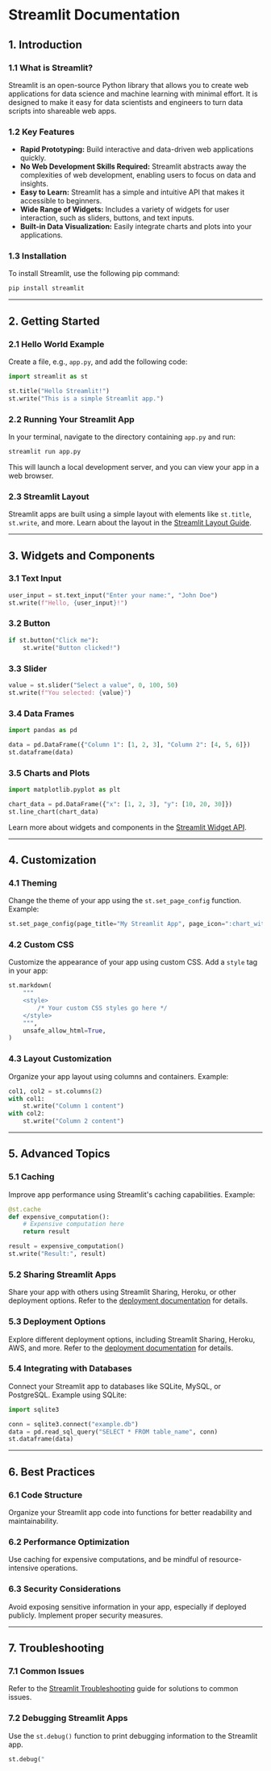 # Streamlit Documentation

## 1. Introduction

### 1.1 What is Streamlit?

Streamlit is an open-source Python library that allows you to create web applications for data science and machine learning with minimal effort. It is designed to make it easy for data scientists and engineers to turn data scripts into shareable web apps.

### 1.2 Key Features

- **Rapid Prototyping:** Build interactive and data-driven web applications quickly.
- **No Web Development Skills Required:** Streamlit abstracts away the complexities of web development, enabling users to focus on data and insights.
- **Easy to Learn:** Streamlit has a simple and intuitive API that makes it accessible to beginners.
- **Wide Range of Widgets:** Includes a variety of widgets for user interaction, such as sliders, buttons, and text inputs.
- **Built-in Data Visualization:** Easily integrate charts and plots into your applications.

### 1.3 Installation

To install Streamlit, use the following pip command:

```bash
pip install streamlit
```

---

## 2. Getting Started

### 2.1 Hello World Example

Create a file, e.g., `app.py`, and add the following code:

```python
import streamlit as st

st.title("Hello Streamlit!")
st.write("This is a simple Streamlit app.")
```

### 2.2 Running Your Streamlit App

In your terminal, navigate to the directory containing `app.py` and run:

```bash
streamlit run app.py
```

This will launch a local development server, and you can view your app in a web browser.

### 2.3 Streamlit Layout

Streamlit apps are built using a simple layout with elements like `st.title`, `st.write`, and more. Learn about the layout in the [Streamlit Layout Guide](https://docs.streamlit.io/en/stable/layout_api.html).

---

## 3. Widgets and Components

### 3.1 Text Input

```python
user_input = st.text_input("Enter your name:", "John Doe")
st.write(f"Hello, {user_input}!")
```

### 3.2 Button

```python
if st.button("Click me"):
    st.write("Button clicked!")
```

### 3.3 Slider

```python
value = st.slider("Select a value", 0, 100, 50)
st.write(f"You selected: {value}")
```

### 3.4 Data Frames

```python
import pandas as pd

data = pd.DataFrame({"Column 1": [1, 2, 3], "Column 2": [4, 5, 6]})
st.dataframe(data)
```

### 3.5 Charts and Plots

```python
import matplotlib.pyplot as plt

chart_data = pd.DataFrame({"x": [1, 2, 3], "y": [10, 20, 30]})
st.line_chart(chart_data)
```

Learn more about widgets and components in the [Streamlit Widget API](https://docs.streamlit.io/en/stable/api.html).

---

## 4. Customization

### 4.1 Theming

Change the theme of your app using the `st.set_page_config` function. Example:

```python
st.set_page_config(page_title="My Streamlit App", page_icon=":chart_with_upwards_trend:", layout="wide")
```

### 4.2 Custom CSS

Customize the appearance of your app using custom CSS. Add a `style` tag in your app:

```python
st.markdown(
    """
    <style>
        /* Your custom CSS styles go here */
    </style>
    """,
    unsafe_allow_html=True,
)
```

### 4.3 Layout Customization

Organize your app layout using columns and containers. Example:

```python
col1, col2 = st.columns(2)
with col1:
    st.write("Column 1 content")
with col2:
    st.write("Column 2 content")
```

---

## 5. Advanced Topics

### 5.1 Caching

Improve app performance using Streamlit's caching capabilities. Example:

```python
@st.cache
def expensive_computation():
    # Expensive computation here
    return result

result = expensive_computation()
st.write("Result:", result)
```

### 5.2 Sharing Streamlit Apps

Share your app with others using Streamlit Sharing, Heroku, or other deployment options. Refer to the [deployment documentation](https://docs.streamlit.io/deploy_streamlit_app.html) for details.

### 5.3 Deployment Options

Explore different deployment options, including Streamlit Sharing, Heroku, AWS, and more. Refer to the [deployment documentation](https://docs.streamlit.io/deploy_streamlit_app.html) for details.

### 5.4 Integrating with Databases

Connect your Streamlit app to databases like SQLite, MySQL, or PostgreSQL. Example using SQLite:

```python
import sqlite3

conn = sqlite3.connect("example.db")
data = pd.read_sql_query("SELECT * FROM table_name", conn)
st.dataframe(data)
```

---

## 6. Best Practices

### 6.1 Code Structure

Organize your Streamlit app code into functions for better readability and maintainability.

### 6.2 Performance Optimization

Use caching for expensive computations, and be mindful of resource-intensive operations.

### 6.3 Security Considerations

Avoid exposing sensitive information in your app, especially if deployed publicly. Implement proper security measures.

---

## 7. Troubleshooting

### 7.1 Common Issues

Refer to the [Streamlit Troubleshooting](https://docs.streamlit.io/troubleshooting.html) guide for solutions to common issues.

### 7.2 Debugging Streamlit Apps

Use the `st.debug()` function to print debugging information to the Streamlit app.

```python
st.debug("
